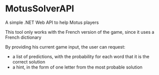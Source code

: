 # MotusSolverAPI
 A simple .NET Web API to help Motus players
 
This tool only works with the French version of the game, since it uses a French dictionary


By providing his current game input, the user can request:
- a list of predictions, with the probability for each word that it is the correct solution
- a hint, in the form of one letter from the most probable solution